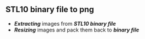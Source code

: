 ## STL10 binary file to png
* ***Extracting*** images from ***STL10 binary file***
* ***Resizing*** images and pack them back to ***binary file***

